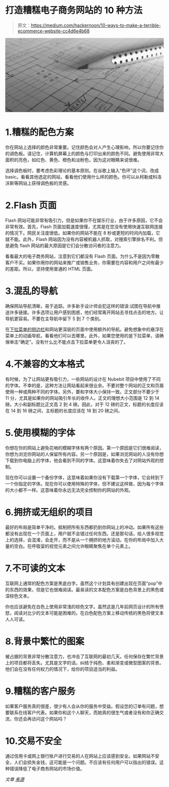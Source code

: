# 打造糟糕电子商务网站的 10 种方法

> 原文：<https://medium.com/hackernoon/10-ways-to-make-a-terrible-ecommerce-website-cc4d6e4b68>

![](img/1a07c4c1caca7c5ec9b35199250cbf3c.png)

# 1.糟糕的配色方案

你在网站上选择的颜色非常重要。记住颜色会对人产生心理影响，所以你要记住你的调色板。请记住，计算机屏幕上的颜色与打印出来的颜色不同。避免使用非常大面积的亮色，如红色、黄色、橙色和淡粉色，因为这对眼睛来说很难。

选择调色板时，要考虑色彩理论的基本原则。在谷歌上输入“色环”这个词，改成 basic。看看其他选定的网站，看看他们使用什么样的颜色。你可以从柯勒或科洛沃斯等网站上获得调色板的灵感。

# 2.Flash 页面

Flash 网站可能非常有吸引力，但是如果你不在娱乐行业，由于许多原因，它不会非常有效。首先，Flash 页面加载速度很慢，尤其是在您没有使用快速互联网连接的情况下。网民关注度很低。如果你的网站不能在 8 秒或更短的时间内加载，它就不能。此外，Flash 网站因为没有内容被机器人抓取，对搜索引擎排名不利。但是避免 flash 网站的最大原因是它们会分散访问者的注意力。

看看最大的电子商务网站，注意到它们都没有 Flash 页面。为什么不是因为零散客户不买。如果你用你的网站来推广或销售业务，你需要在内容和用户之间有最少的差距。所以，坚持使用普通的 HTML 页面。

# 3.混乱的导航

确保网站导航清晰，易于追踪。许多新手设计师会犯这样的错误:试图在导航中推送许多链接。许多选项让用户感到困惑，他们经常离开网站去寻找点击的地方。让导航更容易。不要在主导航中留下 5 到 7 个类别。

在[下拉菜单的侧边栏](https://www.w3schools.com/howto/howto_css_dropdown.asp)和网站更深层的页面中使用额外的导航。避免想象中的悬浮在菜单上的动画导航，看看他们可以去哪里。此外，如果您使用的是下拉菜单，请确保单击“确定”。没有什么比不能点击下拉菜单更令人沮丧的了。

# 4.不兼容的文本格式

有时候，为了让网站更有吸引力，一些网站的设计在 Nubebit 项目中使用了不同的字体。不幸的是，这种方法让网站看起来很业余。不要对整个网站的正文和页眉使用一种或两种不同的字体。另外，要和字体大小保持一致。正文部分不要少于 11 分，尤其是如果你的网站吸引年长的收件人。正文的理想大小范围是 12 到 14 磅。大小和副标题比正文高 2 到 4 磅。因此，对于 12 磅的正文，标题的长度应该在 14 到 16 磅之间，主标题的长度应该在 18 到 20 磅之间。

# 5.使用模糊的字体

你想在你的网站上避免花哨的模糊字体有两个原因。第一个原因是它们很难阅读，你想为浏览你网站的人保留所有内容。另一个原因是，如果浏览网站的人没有你想下载到你电脑上的字体，他会看到不同的字体。这意味着你失去了对网站外观的控制。

现在你可以设置一个备份字体，这意味着如果你没有下载第一个字体，它会转到下一个你指定的字体。现在你可以使用特殊的字体，但不建议这样做，因为每个字体的大小都不一样。这意味着你永远无法完全控制你的网站的外观。

# 6.拥挤或无组织的项目

最好的布局是简单干净的。抵制把所有东西都扔到你网站上的冲动。如果所有这些都没有出现在一个页面上，用户就不会错过任何东西。还是那句话，给人很多视觉上的选择，会混淆，会走开，而不是从一个拥挤的地方滚动。在你的布局中加入大量的空白。在呼吸室的视觉元素之间允许眼睛聚焦在单个元素上。

# 7.不可读的文本

互联网上通常的配色方案是黑底白字。虽然这个计划具有创建出现在页面“pop”中的东西的效果，但是它也很难阅读。最易读的文本配色方案是白色背景上的黑色或深棕色文本。

你也应该避免在白色上使用非常浅的棕色文字。虽然这是几年前网页设计的所有愤怒，阅读对比少的文本可能是困难的。在白色配色方案上移动传统的黑色将使文本人人可读。

# 8.背景中繁忙的图案

被占据的背景非常分散注意力，也冲击了互联网的最初几天。任何保存在繁忙背景上的项目都将丢失。尤其是文字的话。纠结于纯色、柔和渐变或微型图案的背景。他们会在没有任何权力的情况下，给你的项目适当的利益。

# 9.糟糕的客户服务

如果客户服务真的很差，很少有人会从你的服务中受益。假设您的订单有问题，想要联系在线客户代表。如果你和这个人聊天，而她真的很生气或者没有和你正确交流，你还会再访问这个网站吗？

# 10.交易不安全

通过信用卡或网上银行账户进行交易的人在网站上应该感到安全。如果网站不安全，人们会损失金钱，这可能是一个问题。不应该有任何用户可以指出的错误。这种错误降低了电子商务网站的市场价值。

*文章* [*来源*](http://www.wpconquer.com/ecommerce-website-design-mistakes-to-avoid-in-2019/)